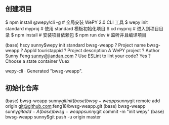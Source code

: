 
## 创建项目

$ npm install @wepy/cli -g # 全局安装 WePY 2.0 CLI 工具
$ wepy init standard myproj # 使用 standard 模板初始化项目
$ cd myproj # 进入到项目目录
$ npm install # 安装项目依赖包
$ npm run dev # 监听并且编译项目

(base) hscy sunny$wepy init standard bwsg-weapp
? Project name bwsg-weapp
? AppId touristappid
? Project description A WePY project
? Author Sunny Feng <sunny@jiandan.com>
? Use ESLint to lint your code? Yes
? Choose a state container Vuex

   wepy-cli · Generated "bwsg-weapp".

## 初始化仓库

(base) bwsg-weapp sunny$git init
(base) bwsg-weapp sunny$git remote add origin git@github.com:feng18/bwsg-weapp.git
(base) bwsg-weapp sunny$git add -A
(base) bwsg-weapp sunny$git commit -m "init wepy"
(base) bwsg-weapp sunny$git push -u origin master
